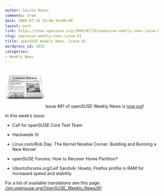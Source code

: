 ```yaml
---
author: Sascha Manns
comments: true
date: 2009-07-28 19:06:54+00:00
layout: post
link: https://news.opensuse.org/2009/07/28/opensuse-weekly-news-issue-81/
slug: opensuse-weekly-news-issue-81
title: openSUSE Weekly News, Issue 81
wordpress_id: 1932
categories:
- Weekly News
---
```


![news](/wp-content/uploads/2007/11/knewsticker.png) Issue #81 of openSUSE Weekly News is [now out](//en.opensuse.org/OpenSUSE_Weekly_News/81)!

In this week’s issue:



	
  * Call for openSUSE Core Test Team

	
  * Hackweek IV

	
  * Linux.com/Rob Day: The Kernel Newbie Corner: Building and Running a New Kernel

	
  * openSUSE Forums: How to Recover Home Partition?

	
  * Ubuntuforums.org/Leif Sandvik: Howto; Firefox profile in RAM for increased speed and stability


For a list of available translations see this page:
[//en.opensuse.org/OpenSUSE_Weekly_News/81](//en.opensuse.org/OpenSUSE_Weekly_News/81)
